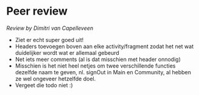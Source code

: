 # Peer review
_Review by Dimitri van Capelleveen_

* Ziet er echt super goed uit!
* Headers toevoegen boven aan elke activity/fragment zodat het net wat duidelijker wordt wat er allemaal gebeurd
* Net iets meer comments (al is dat misschien met header onnodig)
* Misschien is het niet heel netjes om twee verschillende functies dezelfde naam te geven, nl. signOut in Main en Community, al hebben ze wel ongeveer hetzelfde doel.
* Vergeet die todo niet :)